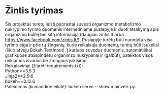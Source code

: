 # Žintis tyrimas
Šis projektas turėtų leisti paprastai suvesti organizmo metabolizmo nukrypimo tyrimo duomenis internetiniame puslapyje ir duoti atsakymą apie organizmo būklę bei kitą informaciją (daugiau zintis.lt arba https://www.facebook.com/zintis.lt/). Puslapyje turėtų būti nurodyta visa tyrimo eiga ir prie tų žingsnių, kurie reikalauja duomenų, turėtų būti laukeliai (šiuo atveju Bokeh TextInput), į kuriuos suvedus duomenis, automatiškai grafikuose atsispindėtų organimzo nukrypimai ir (galbūt), pateiktos visos reikiamos išvados be žmogaus įsikišimo.  
Reikalavimai (žiūrėti requirements.txt):  
Python==3.5.3  
Jinja2==2.9.6  
bokeh==0.12.6  
Paleidimas (komandinė eilutė): bokeh serve --show mainveik.py.  
